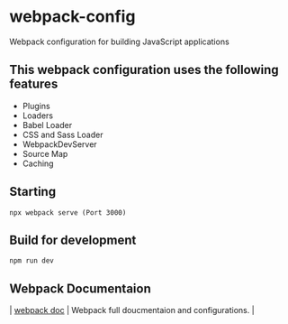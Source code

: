 # webpack-config

  Webpack configuration for building JavaScript applications

## This webpack configuration uses the following features
 - Plugins
 - Loaders
 - Babel Loader
 - CSS and Sass Loader
 - WebpackDevServer
 - Source Map
 - Caching 

 ## Starting 
    npx webpack serve (Port 3000)


## Build for development
    npm run dev
## Webpack Documentaion
| [webpack doc](https://webpack.js.org/concepts) | Webpack full doucmentaion and configurations. |